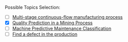 Possible Topics Selection:
- [ ] [Multi-stage continuous-flow manufacturing process](https://www.kaggle.com/datasets/supergus/multistage-continuousflow-manufacturing-process?select=notes_on_dataset.txt)
- [X] [Quality Prediction in a Mining Process](https://www.kaggle.com/datasets/edumagalhaes/quality-prediction-in-a-mining-process)
- [ ] [Machine Predictive Maintenance Classification](https://www.kaggle.com/datasets/shivamb/machine-predictive-maintenance-classification?datasetId=1697740&sortBy=voteCount)
- [ ] [Find a defect in the production](https://www.kaggle.com/datasets/podsyp/find-a-defect-in-the-production-extrusion-line?select=extrusion.csv)
